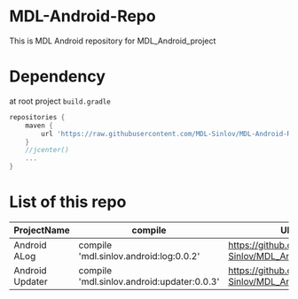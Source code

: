 # MDL-Android-Repo

This is MDL Android repository for MDL_Android_project

# Dependency

at root project `build.gradle`

```gradle
repositories {
    maven {
        url 'https://raw.githubusercontent.com/MDL-Sinlov/MDL-Android-Repo/master/mvn-repo/'
    }
    //jcenter()
    ...
}
```

# List of this repo

|ProjectName|compile|URL|
|-----------|-------|---|
|Android ALog|compile 'mdl.sinlov.android:log:0.0.2'|https://github.com/MDL-Sinlov/MDL_Android_Log|
|Android Updater|compile 'mdl.sinlov.android:updater:0.0.3'|https://github.com/MDL-Sinlov/MDL_Android_Updater|

